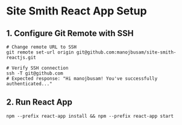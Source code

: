# Site Smith React App Setup

## 1. Configure Git Remote with SSH
```
# Change remote URL to SSH
git remote set-url origin git@github.com:manojbusam/site-smith-reactjs.git

# Verify SSH connection
ssh -T git@github.com
# Expected response: "Hi manojbusam! You've successfully authenticated..."
```

## 2. Run React App
```
npm --prefix react-app install && npm --prefix react-app start
```


